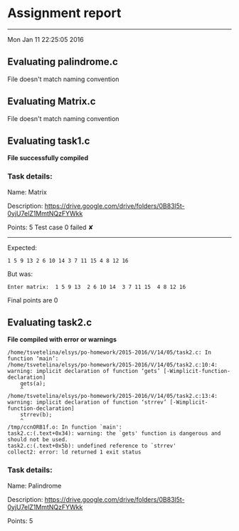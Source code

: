 # Assignment report
---
Mon Jan 11 22:25:05 2016

## Evaluating palindrome.c

File doesn't match naming convention

## Evaluating Matrix.c

File doesn't match naming convention

## Evaluating task1.c

**File successfully compiled**

### Task details:

Name: Matrix

Description: https://drive.google.com/drive/folders/0B83l5t-0yjU7elZ1MmtNQzFYWkk

Points: 5
Test case 0 failed ✘ 

---
Expected:
```
1 5 9 13 2 6 10 14 3 7 11 15 4 8 12 16
```
But was:
```
Enter matrix:  1 5 9 13  2 6 10 14  3 7 11 15  4 8 12 16
```

 Final points are 0
## Evaluating task2.c

**File compiled with error or warnings**

```
/home/tsvetelina/elsys/po-homework/2015-2016/V/14/05/task2.c: In function ‘main’:
/home/tsvetelina/elsys/po-homework/2015-2016/V/14/05/task2.c:10:4: warning: implicit declaration of function ‘gets’ [-Wimplicit-function-declaration]
    gets(a);
    ^
/home/tsvetelina/elsys/po-homework/2015-2016/V/14/05/task2.c:13:4: warning: implicit declaration of function ‘strrev’ [-Wimplicit-function-declaration]
    strrev(b);
    ^
/tmp/ccnORB1f.o: In function `main':
task2.c:(.text+0x34): warning: the `gets' function is dangerous and should not be used.
task2.c:(.text+0x5b): undefined reference to `strrev'
collect2: error: ld returned 1 exit status
```

### Task details:

Name: Palindrome

Description: https://drive.google.com/drive/folders/0B83l5t-0yjU7elZ1MmtNQzFYWkk

Points: 5
